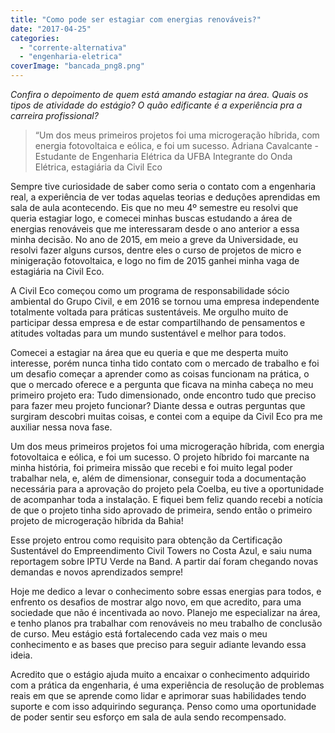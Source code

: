 ```yaml
---
title: "Como pode ser estagiar com energias renováveis?"
date: "2017-04-25"
categories: 
  - "corrente-alternativa"
  - "engenharia-eletrica"
coverImage: "bancada_png8.png"
---
```


_Confira o depoimento de quem está amando estagiar na área. Quais os tipos de atividade do estágio? O quão edificante é a experiência pra a carreira profissional?_

> “Um dos meus primeiros projetos foi uma microgeração híbrida, com energia fotovoltaica e eólica, e foi um sucesso. Adriana Cavalcante - Estudante de Engenharia Elétrica da UFBA Integrante do Onda Elétrica, estagiária da Civil Eco

Sempre tive curiosidade de saber como seria o contato com a engenharia real, a experiência de ver todas aquelas teorias e deduções aprendidas em sala de aula acontecendo. Eis que no meu 4º semestre eu resolvi que queria estagiar logo, e comecei minhas buscas estudando a área de energias renováveis que me interessaram desde o ano anterior a essa minha decisão. No ano de 2015, em meio a greve da Universidade, eu resolvi fazer alguns cursos, dentre eles o curso de projetos de micro e minigeração fotovoltaica, e logo no fim de 2015 ganhei minha vaga de estagiária na Civil Eco.

A Civil Eco começou como um programa de responsabilidade sócio ambiental do Grupo Civil, e em 2016 se tornou uma empresa independente totalmente voltada para práticas sustentáveis. Me orgulho muito de participar dessa empresa e de estar compartilhando de pensamentos e atitudes voltadas para um mundo sustentável e melhor para todos.

Comecei a estagiar na área que eu queria e que me desperta muito interesse, porém nunca tinha tido contato com o mercado de trabalho e foi um desafio começar a aprender como as coisas funcionam na prática, o que o mercado oferece e a pergunta que ficava na minha cabeça no meu primeiro projeto era: Tudo dimensionado, onde encontro tudo que preciso para fazer meu projeto funcionar? Diante dessa e outras perguntas que surgiram descobri muitas coisas, e contei com a equipe da Civil Eco pra me auxiliar nessa nova fase.

Um dos meus primeiros projetos foi uma microgeração híbrida, com energia fotovoltaica e eólica, e foi um sucesso. O projeto híbrido foi marcante na minha história, foi primeira missão que recebi e foi muito legal poder trabalhar nela, e, além de dimensionar, conseguir toda a documentação necessária para a aprovação do projeto pela Coelba, eu tive a oportunidade de acompanhar toda a instalação. E fiquei bem feliz quando recebi a notícia de que o projeto tinha sido aprovado de primeira, sendo então o primeiro projeto de microgeração híbrida da Bahia!

Esse projeto entrou como requisito para obtenção da Certificação Sustentável do Empreendimento Civil Towers no Costa Azul, e saiu numa reportagem sobre IPTU Verde na Band. A partir daí foram chegando novas demandas e novos aprendizados sempre!

Hoje me dedico a levar o conhecimento sobre essas energias para todos, e enfrento os desafios de mostrar algo novo, em que acredito, para uma sociedade que não é incentivada ao novo. Planejo me especializar na área, e tenho planos pra trabalhar com renováveis no meu trabalho de conclusão de curso. Meu estágio está fortalecendo cada vez mais o meu conhecimento e as bases que preciso para seguir adiante levando essa ideia.

Acredito que o estágio ajuda muito a encaixar o conhecimento adquirido com a prática da engenharia, é uma experiência de resolução de problemas reais em que se aprende como lidar e aprimorar suas habilidades tendo suporte e com isso adquirindo segurança. Penso como uma oportunidade de poder sentir seu esforço em sala de aula sendo recompensado.
